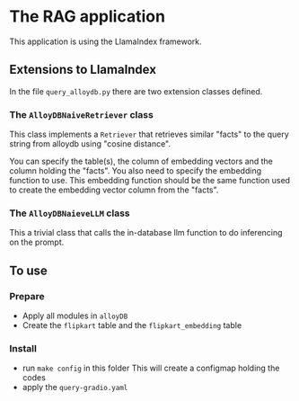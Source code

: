 # The RAG application

This application is using the LlamaIndex framework. 

## Extensions to LlamaIndex

In the file `query_alloydb.py` there are two extension classes defined. 

### The `AlloyDBNaiveRetriever` class

This class implements a `Retriever` that retrieves similar "facts" to the query string from alloydb using "cosine distance". 

You can specify the table(s), the column of embedding vectors and the column holding the "facts". You also need to specify the embedding function to use. This embedding function should be the same function used to create the embedding vector column from the "facts".

### The `AlloyDBNaieveLLM` class

This a trivial class that calls the in-database llm function to do inferencing on the prompt. 

## To use

### Prepare

- Apply all modules in `alloyDB`
- Create the `flipkart` table and the `flipkart_embedding` table

### Install

- run `make config` in this folder
  This will create a configmap holding the codes
- apply the `query-gradio.yaml`
